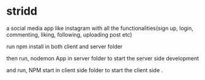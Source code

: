 # stridd
a social media app like instagram with all the functionalities(sign up, login, commenting, liking, following, uploading post etc)


run npm install in both client and server folder

then run, nodemon App in server folder to start the server side development

and run, NPM start in client side folder to start the client side . 
